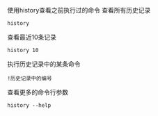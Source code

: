 使用history查看之前执行过的命令
查看所有历史记录
```
history
```
查看最近10条记录
```
history 10
```
执行历史记录中的某条命令
```
!历史记录中的编号
```
查看更多的命令行参数
```
history --help
```